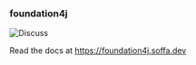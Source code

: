 ### foundation4j

![Discuss](https://img.shields.io/badge/release-0.13.8-green.svg?style=flat)

Read the docs at https://foundation4j.soffa.dev 
